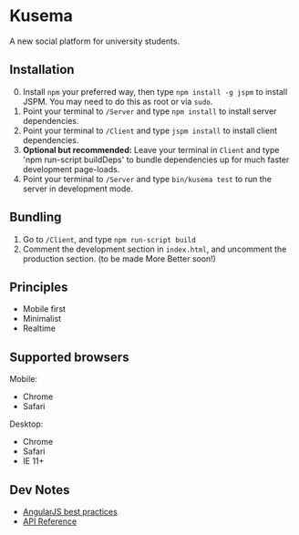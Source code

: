# Kusema
A new social platform for university students.

## Installation
0. Install `npm` your preferred way, then type `npm install -g jspm` to install JSPM. You may need to do this as root or via `sudo`.
1. Point your terminal to `/Server` and type `npm install` to install server dependencies.
2. Point your terminal to `/Client` and type `jspm install` to install client dependencies.
3. **Optional but recommended:** Leave your terminal in `Client` and type 'npm run-script buildDeps' to bundle dependencies up for much faster development page-loads.
3. Point your terminal to `/Server` and type `bin/kusema test` to run the server in development mode.

## Bundling
1. Go to `/Client`, and type `npm run-script build`
2. Comment the development section in `index.html`, and uncomment the production section. (to be made More Better soon!)

## Principles
- Mobile first
- Minimalist
- Realtime

## Supported browsers

Mobile:
- Chrome
- Safari
 
Desktop:
- Chrome
- Safari
- IE 11+

## Dev Notes
- [AngularJS best practices](https://github.com/mgechev/angularjs-style-guide)
- [API Reference](https://github.com/nathansherburn/kusema/wiki/API-Reference)
